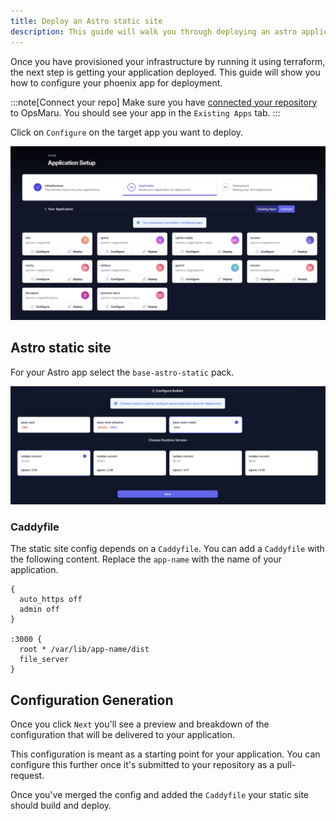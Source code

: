 ```yaml
---
title: Deploy an Astro static site
description: This guide will walk you through deploying an astro application to OpsMaru.
---
```


Once you have provisioned your infrastructure by running it using terraform, the next step is getting your application deployed. This guide will show you how to configure your phoenix app for deployment.

:::note[Connect your repo]
Make sure you have [connected your repository](/docs/application/connect-repository/) to OpsMaru. You should see your app in the `Existing Apps` tab.
:::

Click on `Configure` on the target app you want to deploy.

![app directory](../../../../assets/application/app-directory.png)

## Astro static site

For your Astro app select the `base-astro-static` pack.

![app directory](../../../../assets/application/astro/build-pack-config.png)

### Caddyfile

The static site config depends on a `Caddyfile`. You can add a `Caddyfile` with the following content. Replace the `app-name` with the name of your application.


```caddy
{
  auto_https off
  admin off
}

:3000 {
  root * /var/lib/app-name/dist
  file_server
}
```

## Configuration Generation

Once you click `Next` you'll see a preview and breakdown of the configuration that will be delivered to your application.

This configuration is meant as a starting point for your application. You can configure this further once it's submitted to your repository as a pull-request.

Once you've merged the config and added the `Caddyfile` your static site should build and deploy.

